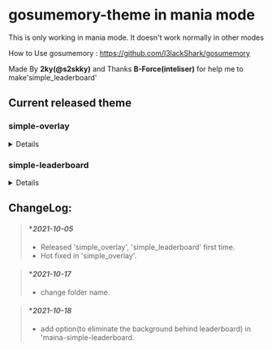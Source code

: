 # gosumemory-theme in mania mode
This is only working in mania mode. It doesn't work normally in other modes

How to Use gosumemory : https://github.com/l3lackShark/gosumemory



Made By **2ky(@s2skky)** and Thanks **B-Force(inteliser)** for help me to make'simple_leaderboard'

## Current released theme

### simple-overlay
<details><summary>Details</summary>
  
  #### normal mode : 
  
>  - possible custom color, custom contents.
>  - size : FHD->520x240,  QHD -> 700x330
>  - screenshot : 
>  
>  ![ezgif com-gif-maker](https://user-images.githubusercontent.com/62880311/136022486-44d7bde7-0683-42fe-a5db-ef5804919994.gif)
>
>  
  #### simple mode : 
  
>  - no custom
>  - size : FHD->280x280,  QHD -> 375x375
>  - screenshot : 
>
>![ezgif com-gif-maker (1)](https://user-images.githubusercontent.com/62880311/136022501-cccd83a6-82f3-4bb8-91e1-459e28327c70.gif)
>
  #### Features :
>  - This overlay includes a setting program, so you can set it up conveniently.
>  - Support QHD, FHD resolution.
</details>
  
### simple-leaderboard
<details><summary>Details</summary>
  
  #### Screenshot:
  
> - size : FHD->280x1080,  QHD->360x1440
  
  ![ezgif com-gif-maker (2)](https://user-images.githubusercontent.com/62880311/136027869-3c7f2a62-c73f-446e-963f-0e7034ae5ae8.gif)

  #### Features : 
> - It predicts the score in real-time and shows the real-time ranking.
> - 2 themes, including and without profile photos.
> - When beatmap is pending state(without global ranking), it shows the local ranking automatically.
> - For using this overlay, you must have Osu! APIv1 key and Osu! UID.
> - How to get API : https://old.ppy.sh/p/api or http://osu.ppy.sh/p/api 
  
  #### Not Support :
> - ScoreV2 mod and Not Submited & deleted maps.
> - Some other maps don't work for unknown reasons.
</details>

## ChangeLog:
> #### **2021-10-05*
> - Released 'simple_overlay', 'simple_leaderboard' first time.
> - Hot fixed in 'simple_overlay'.

> #### **2021-10-17*
> - change folder name.

> #### **2021-10-18*
> - add option(to eliminate the background behind leaderboard) in 'maina-simple-leaderboard. 
